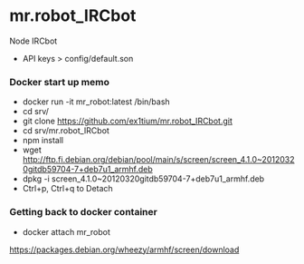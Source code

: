 # mr.robot_IRCbot
Node IRCbot

* API keys > config/default.son

### Docker start up memo

* docker run -it mr_robot:latest /bin/bash
* cd srv/
* git clone https://github.com/ex1tium/mr.robot_IRCbot.git
* cd srv/mr.robot_IRCbot 
* npm install
* wget http://ftp.fi.debian.org/debian/pool/main/s/screen/screen_4.1.0~20120320gitdb59704-7+deb7u1_armhf.deb
* dpkg -i screen_4.1.0~20120320gitdb59704-7+deb7u1_armhf.deb
* Ctrl+p, Ctrl+q to Detach


### Getting back to docker container
* docker attach mr_robot




https://packages.debian.org/wheezy/armhf/screen/download